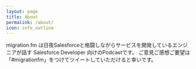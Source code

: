 ```yaml
---
layout: page
title: About
permalink: /about/
icon: info_outline
---
```


migration.fm は日夜Salesforceと格闘しながらサービスを開発しているエンジニアが話す Salesforce Developer 向けのPodcastです。
ご意見ご感想ご要望は「#migrationfm」をつけてツイートしていただけると幸いです。
